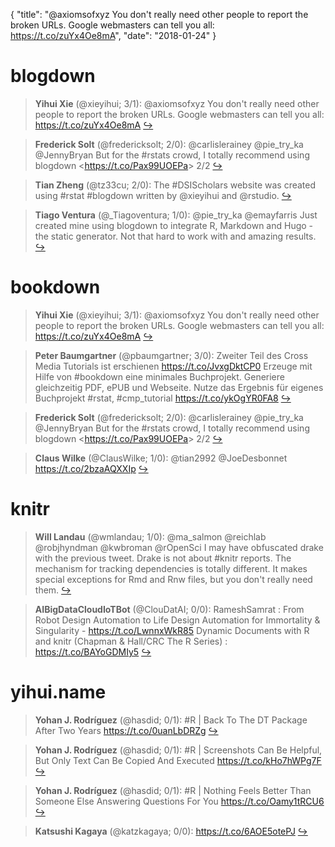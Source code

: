 {
  "title": "@axiomsofxyz You don't really need other people to report the broken URLs. Google webmasters can tell you all: https://t.co/zuYx4Oe8mA",
  "date": "2018-01-24"
}

# blogdown

> **Yihui Xie** (@xieyihui; 3/1): @axiomsofxyz You don't really need other people to report the broken URLs. Google webmasters can tell you all: https://t.co/zuYx4Oe8mA  [&#8618;](https://twitter.com/xieyihui/status/955658176753520641)

<!-- -->


> **Frederick Solt** (@fredericksolt; 2/0): @carlislerainey @pie_try_ka @JennyBryan But for the #rstats crowd, I totally recommend using blogdown &lt;https://t.co/Pax99UOEPa&gt; 2/2  [&#8618;](https://twitter.com/xieyihui/status/955888552843374595)

<!-- -->


> **Tian Zheng** (@tz33cu; 2/0): The #DSIScholars website was created using #rstat #blogdown written by @xieyihui and @rstudio.  [&#8618;](https://twitter.com/xieyihui/status/955855302938759171)

<!-- -->


> **Tiago Ventura** (@_Tiagoventura; 1/0): @pie_try_ka @emayfarris Just created mine using blogdown to integrate R, Markdown and Hugo - the static generator. Not that hard to work with and amazing results.  [&#8618;](https://twitter.com/xieyihui/status/955884493658902528)

<!-- -->


# bookdown

> **Yihui Xie** (@xieyihui; 3/1): @axiomsofxyz You don't really need other people to report the broken URLs. Google webmasters can tell you all: https://t.co/zuYx4Oe8mA  [&#8618;](https://twitter.com/xieyihui/status/955658176753520641)

<!-- -->


> **Peter Baumgartner** (@pbaumgartner; 3/0): Zweiter Teil des Cross Media Tutorials ist erschienen https://t.co/JvxgDktCP0 Erzeuge mit Hilfe von #bookdown eine minimales Buchprojekt. Generiere gleichzeitig PDF, ePUB und Webseite. Nutze das Ergebnis für eigenes Buchprojekt #rstat, #cmp_tutorial https://t.co/ykOgYR0FA8  [&#8618;](https://twitter.com/xieyihui/status/955837730596048896)

<!-- -->


> **Frederick Solt** (@fredericksolt; 2/0): @carlislerainey @pie_try_ka @JennyBryan But for the #rstats crowd, I totally recommend using blogdown &lt;https://t.co/Pax99UOEPa&gt; 2/2  [&#8618;](https://twitter.com/xieyihui/status/955888552843374595)

<!-- -->


> **Claus Wilke** (@ClausWilke; 1/0): @tian2992 @JoeDesbonnet https://t.co/2bzaAQXXIp  [&#8618;](https://twitter.com/xieyihui/status/955943473143779328)

<!-- -->


# knitr

> **Will Landau** (@wmlandau; 1/0): @ma_salmon @reichlab @robjhyndman @kwbroman @rOpenSci I may have obfuscated drake with the previous tweet. Drake is not about #knitr reports. The mechanism for tracking dependencies is totally different. It makes special exceptions for Rmd and Rnw files, but you don't really need them.  [&#8618;](https://twitter.com/xieyihui/status/955662704806629377)

<!-- -->


> **AIBigDataCloudIoTBot** (@ClouDatAI; 0/0): RameshSamrat : From Robot Design Automation to Life Design Automation for Immortality &amp; Singularity - https://t.co/LwnnxWkR85 Dynamic Documents with R and knitr (Chapman &amp; Hall/CRC The R Series) : https://t.co/BAYoGDMIy5  [&#8618;](https://twitter.com/xieyihui/status/955760387466567681)

<!-- -->


# yihui.name

> **Yohan J. Rodríguez** (@hasdid; 0/1): #R | Back To The DT Package After Two Years https://t.co/0uanLbDRZg  [&#8618;](https://twitter.com/xieyihui/status/955504224867143680)

<!-- -->


> **Yohan J. Rodríguez** (@hasdid; 0/1): #R | Screenshots Can Be Helpful, But Only Text Can Be Copied And Executed https://t.co/kHo7hWPg7F  [&#8618;](https://twitter.com/xieyihui/status/955504221813723136)

<!-- -->


> **Yohan J. Rodríguez** (@hasdid; 0/1): #R | Nothing Feels Better Than Someone Else Answering Questions For You https://t.co/Oamy1tRCU6  [&#8618;](https://twitter.com/xieyihui/status/955504220207280128)

<!-- -->


> **Katsushi Kagaya** (@katzkagaya; 0/0): https://t.co/6AOE5otePJ  [&#8618;](https://twitter.com/xieyihui/status/955965604996902913)

<!-- -->


